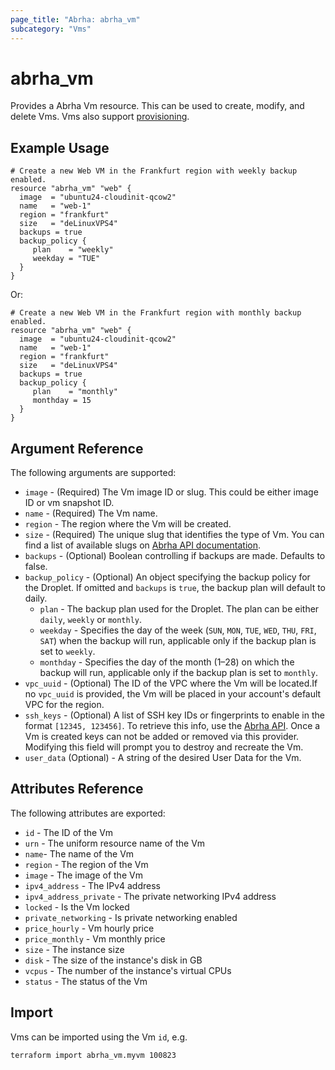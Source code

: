 ```yaml
---
page_title: "Abrha: abrha_vm"
subcategory: "Vms"
---
```


# abrha\_vm

Provides a Abrha Vm resource. This can be used to create,
modify, and delete Vms. Vms also support
[provisioning](https://www.terraform.io/docs/language/resources/provisioners/syntax.html).

## Example Usage

```hcl
# Create a new Web VM in the Frankfurt region with weekly backup enabled.
resource "abrha_vm" "web" {
  image  = "ubuntu24-cloudinit-qcow2"
  name   = "web-1"
  region = "frankfurt"
  size   = "deLinuxVPS4"
  backups = true
  backup_policy {
     plan    = "weekly"
     weekday = "TUE"
  }
}
```
Or:

```hcl
# Create a new Web VM in the Frankfurt region with monthly backup enabled.
resource "abrha_vm" "web" {
  image  = "ubuntu24-cloudinit-qcow2"
  name   = "web-1"
  region = "frankfurt"
  size   = "deLinuxVPS4"
  backups = true
  backup_policy {
     plan    = "monthly"
     monthday = 15
  }
}
```

## Argument Reference

The following arguments are supported:

* `image` - (Required) The Vm image ID or slug. This could be either image ID or vm snapshot ID.
* `name` - (Required) The Vm name.
* `region` - The region where the Vm will be created.
* `size` - (Required) The unique slug that identifies the type of Vm. You can find a list of available slugs on [Abrha API documentation](https://docs.parspack.com/api/#tag/Sizes).
* `backups` - (Optional) Boolean controlling if backups are made. Defaults to
   false.
* `backup_policy` - (Optional) An object specifying the backup policy for the Droplet. If omitted and `backups` is `true`, the backup plan will default to daily.
   - `plan` - The backup plan used for the Droplet. The plan can be either `daily`, `weekly` or `monthly`.
  - `weekday` - Specifies the day of the week (`SUN`, `MON`, `TUE`, `WED`, `THU`, `FRI`, `SAT`) when the backup will run, applicable only if the backup plan is set to `weekly`.
  - `monthday` - Specifies the day of the month (1–28) on which the backup will run, applicable only if the backup plan is set to `monthly`.
* `vpc_uuid` - (Optional) The ID of the VPC where the Vm will be located.If no `vpc_uuid` is provided, the Vm will be placed in your account's default VPC for the region.
* `ssh_keys` - (Optional) A list of SSH key IDs or fingerprints to enable in
   the format `[12345, 123456]`. To retrieve this info, use the
   [Abrha API](https://docs.parspack.com/api/#tag/SSH-Keys). Once a Vm is created keys can not
   be added or removed via this provider. Modifying this field will prompt you
   to destroy and recreate the Vm.
* `user_data` (Optional) - A string of the desired User Data for the Vm.

## Attributes Reference

The following attributes are exported:

* `id` - The ID of the Vm
* `urn` - The uniform resource name of the Vm
* `name`- The name of the Vm
* `region` - The region of the Vm
* `image` - The image of the Vm
* `ipv4_address` - The IPv4 address
* `ipv4_address_private` - The private networking IPv4 address
* `locked` - Is the Vm locked
* `private_networking` - Is private networking enabled
* `price_hourly` - Vm hourly price
* `price_monthly` - Vm monthly price
* `size` - The instance size
* `disk` - The size of the instance's disk in GB
* `vcpus` - The number of the instance's virtual CPUs
* `status` - The status of the Vm

## Import

Vms can be imported using the Vm `id`, e.g.

```
terraform import abrha_vm.myvm 100823
```
